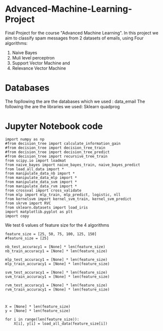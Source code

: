 # Advanced-Machine-Learning-Project
Final Project for the course "Advanced Machine Learning".
In this project we aim to classify spam messages from 2 datasets of emails, using Four algorithms: 
1) Naive Bayes
2) Muli level perceptron 
3) Support Vector Machine and 
4) Relevance Vector Machine
# Databases 
The fopllowing the are the databases which we used :
data_email
The following the are the libraries we used:
Sklearn
quadprog
# Jupyter Notebook code
```
import numpy as np
#from decision_tree import calculate_information_gain
#from decision_tree import decision_tree_train
#from decision_tree import decision_tree_predict
#from decision_tree import recursive_tree_train
from scipy.io import loadmat
from naive_bayes import naive_bayes_train, naive_bayes_predict
from load_all_data import *
from manipulate_data_nb import *
from manipulate_data_mlp import *
from manipulate_data_svm import *
from manipulate_data_rvm import *
from crossval import cross_validate
from mlp import mlp_train, mlp_predict, logistic, nll
from kernelsvm import kernel_svm_train, kernel_svm_predict
from skrvm import RVC
from sklearn.datasets import load_iris
import matplotlib.pyplot as plt
import copy
```
We test 6 values of feature size for the 4 algorithms
```
feature_size = [25, 50, 75, 100, 125, 150]
#feature_size = [25]

nb_test_accuracy1 = [None] * len(feature_size)
nb_train_accuracy1 = [None] * len(feature_size)

mlp_test_accuracy1 = [None] * len(feature_size)
mlp_train_accuracy1 = [None] * len(feature_size)

svm_test_accuracy1 = [None] * len(feature_size)
svm_train_accuracy1 = [None] * len(feature_size)

rvm_test_accuracy1 = [None] * len(feature_size)
rvm_train_accuracy1 = [None] * len(feature_size)



X = [None] * len(feature_size)
y = [None] * len(feature_size)

for i in range(len(feature_size)):
    X[i], y[i] = load_all_data(feature_size[i])
```
